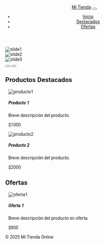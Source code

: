 <!DOCTYPE html><html lang="es"><head>
  <meta charset="UTF-8">
  <meta name="viewport" content="width=device-width, initial-scale=1.0">
  <title>Mi Tienda Online</title>
  <link rel="preconnect" href="https://fonts.googleapis.com">
  <link rel="preconnect" href="https://fonts.gstatic.com" crossorigin>
  <link href="https://fonts.googleapis.com/css2?family=Roboto&display=swap" rel="stylesheet">
  <link href="https://cdn.jsdelivr.net/npm/bootstrap@5.3.0/dist/css/bootstrap.min.css" rel="stylesheet">
  <style>
    body {
      font-family: 'Roboto', sans-serif;
    }
    .navbar {
      margin-bottom: 20px;
    }
    .card {
      margin: 10px;
    }
  </style>
</head><body>
  <!-- HEADER -->
  <header>
    <nav class="navbar navbar-expand-lg navbar-dark bg-dark">
      <div class="container-fluid">
        <a class="navbar-brand" href="#">Mi Tienda</a>
        <button class="navbar-toggler" type="button" data-bs-toggle="collapse" data-bs-target="#navbarNav">
          <span class="navbar-toggler-icon"></span>
        </button>
        <div class="collapse navbar-collapse" id="navbarNav">
          <ul class="navbar-nav">
            <li class="nav-item"><a class="nav-link active" href="#">Inicio</a></li>
            <li class="nav-item"><a class="nav-link" href="#destacados">Destacados</a></li>
            <li class="nav-item"><a class="nav-link" href="#ofertas">Ofertas</a></li>
          </ul>
        </div>
      </div>
    </nav>
  </header>  <!-- SLIDER -->  <section class="container mb-4">
    <div id="carouselExample" class="carousel slide" data-bs-ride="carousel">
      <div class="carousel-inner">
        <div class="carousel-item active">
          <img src="https://via.placeholder.com/800x300" class="d-block w-100" alt="slide1">
        </div>
        <div class="carousel-item">
          <img src="https://via.placeholder.com/800x300" class="d-block w-100" alt="slide2">
        </div>
        <div class="carousel-item">
          <img src="https://via.placeholder.com/800x300" class="d-block w-100" alt="slide3">
        </div>
      </div>
      <button class="carousel-control-prev" type="button" data-bs-target="#carouselExample" data-bs-slide="prev">
        <span class="carousel-control-prev-icon"></span>
      </button>
      <button class="carousel-control-next" type="button" data-bs-target="#carouselExample" data-bs-slide="next">
        <span class="carousel-control-next-icon"></span>
      </button>
    </div>
  </section>  <!-- MAIN -->  <main class="container">
    <h2 id="destacados">Productos Destacados</h2>
    <div class="row d-flex flex-wrap">
      <div class="card col-md-3">
        <img src="https://via.placeholder.com/150" class="card-img-top" alt="producto1">
        <div class="card-body">
          <h5 class="card-title">Producto 1</h5>
          <p class="card-text">Breve descripción del producto.</p>
          <p class="text-primary">$1000</p>
        </div>
      </div>
      <div class="card col-md-3">
        <img src="https://via.placeholder.com/150" class="card-img-top" alt="producto2">
        <div class="card-body">
          <h5 class="card-title">Producto 2</h5>
          <p class="card-text">Breve descripción del producto.</p>
          <p class="text-primary">$2000</p>
        </div>
      </div>
    </div><h2 id="ofertas" class="mt-4">Ofertas</h2>
<div class="row d-flex flex-wrap">
  <div class="card col-md-3">
    <img src="https://via.placeholder.com/150" class="card-img-top" alt="oferta1">
    <div class="card-body">
      <h5 class="card-title">Oferta 1</h5>
      <p class="card-text">Breve descripción del producto en oferta.</p>
      <p class="text-danger">$800</p>
    </div>
  </div>
</div>

  </main>  <!-- FOOTER -->  <footer class="bg-dark text-white text-center p-3 mt-4">
    <p>© 2025 Mi Tienda Online</p>
    <a href="#" class="text-white me-2"><i class="bi bi-facebook"></i></a>
    <a href="#" class="text-white"><i class="bi bi-instagram"></i></a>
  </footer>  <script src="https://cdn.jsdelivr.net/npm/bootstrap@5.3.0/dist/js/bootstrap.bundle.min.js"></script></body></html>